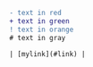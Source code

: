 ```diff
- text in red
+ text in green
! text in orange
# text in gray
```

``
    | [mylink](#link) |
``
